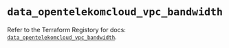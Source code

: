 # `data_opentelekomcloud_vpc_bandwidth`

Refer to the Terraform Registory for docs: [`data_opentelekomcloud_vpc_bandwidth`](https://www.terraform.io/docs/providers/opentelekomcloud/d/vpc_bandwidth).
